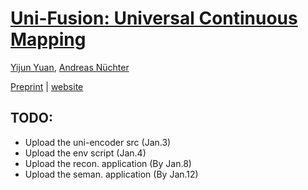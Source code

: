 # [Uni-Fusion: Universal Continuous Mapping](https://jarrome.github.io/Uni-Fusion/)

[Yijun Yuan](https://jarrome.github.io/), [Andreas Nüchter](https://www.informatik.uni-wuerzburg.de/robotics/team/nuechter/)

[Preprint](https://arxiv.org/abs/2303.12678) |  [website](https://jarrome.github.io/Uni-Fusion/)


## TODO:
* Upload the uni-encoder src (Jan.3)
* Upload the env script (Jan.4)
* Upload the recon. application (By Jan.8)
* Upload the seman. application (By Jan.12)
